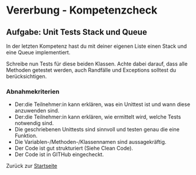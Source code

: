 # Vererbung - Kompetenzcheck

## Aufgabe: Unit Tests Stack und Queue

In der letzten Kompetenz hast du mit deiner eigenen Liste einen Stack und eine Queue implementiert.

Schreibe nun Tests für diese beiden Klassen. Achte dabei darauf, dass alle Methoden getestet werden, auch Randfälle und Exceptions solltest du berücksichtigen. 

### Abnahmekriterien

- Der:die Teilnehmer:in kann erklären, was ein Unittest ist und wann diese anzuwenden sind.
- Der:die Teilnehmer:in kann erklären, wie ermittelt wird, welche Tests notwendig sind.
- Die geschriebenen Unittests sind sinnvoll und testen genau die eine Funktion.
- Die Variablen-/Methoden-/Klassennamen sind aussagekräftig.
- Der Code ist gut strukturiert (Siehe Clean Code).
- Der Code ist in GITHub eingecheckt.

Zurück zur [Startseite](README.md)
